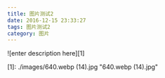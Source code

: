 ```yaml
---
title: 图片测试2
date: 2016-12-15 23:33:27
tags: 图片测试2
category: 图片
---
```


![enter description here][1]


  [1]: ./images/640.webp (14).jpg "640.webp &#40;14&#41;.jpg"
